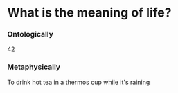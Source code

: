# What is the meaning of life?

### Ontologically
42

### Metaphysically
To drink hot tea in a thermos cup while it's raining
